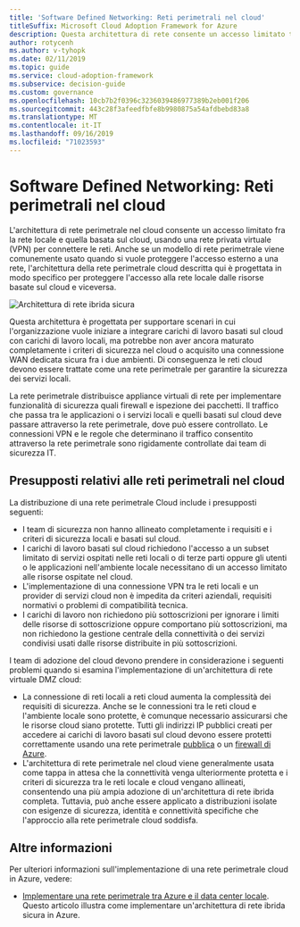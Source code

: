 ```yaml
---
title: 'Software Defined Networking: Reti perimetrali nel cloud'
titleSuffix: Microsoft Cloud Adoption Framework for Azure
description: Questa architettura di rete consente un accesso limitato tra le reti locali e basate sul cloud.
author: rotycenh
ms.author: v-tyhopk
ms.date: 02/11/2019
ms.topic: guide
ms.service: cloud-adoption-framework
ms.subservice: decision-guide
ms.custom: governance
ms.openlocfilehash: 10cb7b2f0396c3236039486977389b2eb001f206
ms.sourcegitcommit: 443c28f3afeedfbfe8b9980875a54afdbebd83a8
ms.translationtype: MT
ms.contentlocale: it-IT
ms.lasthandoff: 09/16/2019
ms.locfileid: "71023593"
---
```

# <a name="software-defined-networking-cloud-dmz"></a>Software Defined Networking: Reti perimetrali nel cloud

L'architettura di rete perimetrale nel cloud consente un accesso limitato fra la rete locale e quella basata sul cloud, usando una rete privata virtuale (VPN) per connettere le reti. Anche se un modello di rete perimetrale viene comunemente usato quando si vuole proteggere l'accesso esterno a una rete, l'architettura della rete perimetrale cloud descritta qui è progettata in modo specifico per proteggere l'accesso alla rete locale dalle risorse basate sul cloud e viceversa.

![Architettura di rete ibrida sicura](https://docs.microsoft.com/azure/architecture/reference-architectures/dmz/images/dmz-private.png)

Questa architettura è progettata per supportare scenari in cui l'organizzazione vuole iniziare a integrare carichi di lavoro basati sul cloud con carichi di lavoro locali, ma potrebbe non aver ancora maturato completamente i criteri di sicurezza nel cloud o acquisito una connessione WAN dedicata sicura fra i due ambienti. Di conseguenza le reti cloud devono essere trattate come una rete perimetrale per garantire la sicurezza dei servizi locali.

La rete perimetrale distribuisce appliance virtuali di rete per implementare funzionalità di sicurezza quali firewall e ispezione dei pacchetti. Il traffico che passa tra le applicazioni o i servizi locali e quelli basati sul cloud deve passare attraverso la rete perimetrale, dove può essere controllato. Le connessioni VPN e le regole che determinano il traffico consentito attraverso la rete perimetrale sono rigidamente controllate dai team di sicurezza IT.

## <a name="cloud-dmz-assumptions"></a>Presupposti relativi alle reti perimetrali nel cloud

La distribuzione di una rete perimetrale Cloud include i presupposti seguenti:

- I team di sicurezza non hanno allineato completamente i requisiti e i criteri di sicurezza locali e basati sul cloud.
- I carichi di lavoro basati sul cloud richiedono l'accesso a un subset limitato di servizi ospitati nelle reti locali o di terze parti oppure gli utenti o le applicazioni nell'ambiente locale necessitano di un accesso limitato alle risorse ospitate nel cloud.
- L'implementazione di una connessione VPN tra le reti locali e un provider di servizi cloud non è impedita da criteri aziendali, requisiti normativi o problemi di compatibilità tecnica.
- I carichi di lavoro non richiedono più sottoscrizioni per ignorare i limiti delle risorse di sottoscrizione oppure comportano più sottoscrizioni, ma non richiedono la gestione centrale della connettività o dei servizi condivisi usati dalle risorse distribuite in più sottoscrizioni.

I team di adozione del cloud devono prendere in considerazione i seguenti problemi quando si esamina l'implementazione di un'architettura di rete virtuale DMZ cloud:

- La connessione di reti locali a reti cloud aumenta la complessità dei requisiti di sicurezza. Anche se le connessioni tra le reti cloud e l'ambiente locale sono protette, è comunque necessario assicurarsi che le risorse cloud siano protette. Tutti gli indirizzi IP pubblici creati per accedere ai carichi di lavoro basati sul cloud devono essere protetti correttamente usando una rete perimetrale [pubblica](https://docs.microsoft.com/azure/architecture/reference-architectures/dmz/secure-vnet-dmz) o un [firewall di Azure](https://docs.microsoft.com/azure/firewall).
- L'architettura di rete perimetrale nel cloud viene generalmente usata come tappa in attesa che la connettività venga ulteriormente protetta e i criteri di sicurezza tra le reti locale e cloud vengano allineati, consentendo una più ampia adozione di un'architettura di rete ibrida completa. Tuttavia, può anche essere applicato a distribuzioni isolate con esigenze di sicurezza, identità e connettività specifiche che l'approccio alla rete perimetrale cloud soddisfa.

## <a name="learn-more"></a>Altre informazioni

Per ulteriori informazioni sull'implementazione di una rete perimetrale cloud in Azure, vedere:

- [Implementare una rete perimetrale tra Azure e il data center locale](https://docs.microsoft.com/azure/architecture/reference-architectures/dmz/secure-vnet-hybrid). Questo articolo illustra come implementare un'architettura di rete ibrida sicura in Azure.
